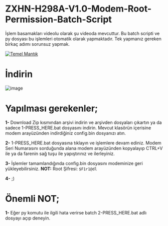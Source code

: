 # ZXHN-H298A-V1.0-Modem-Root-Permission-Batch-Script
İşlem basamakları videolu olarak şu videoda mevcuttur. Bu batch scripti ve py dosyası bu işlemleri otomatik olarak yapmaktadır. Tek yapmanız gereken birkaç adımı sorunsuz yapmak.

[![Temel Mantık](https://yt-embed.live/embed?v=G1BrJW67SMQ)](https://www.youtube.com/watch?v=G1BrJW67SMQ "Temel Mantık")

# <b>İndirin</b>

![image](https://user-images.githubusercontent.com/10184695/208467928-1089b638-cc5a-4978-a5ee-8a2b2a2b0460.png)


# <b>Yapılması gerekenler;</b>


<b>1-</b> Download Zip kısmından arşivi indirin ve arşivden dosyaları çıkartın ya da sadece 1-PRESS_HERE.bat dosyasını indirin.  Mevcut klasörün içerisine modem arayüzünden indirdiğiniz config.bin dosyanızı atın.

<b>2-</b> 1-PRESS_HERE.bat dosyasına tıklayın ve işlemlere devam ediniz. Modem Seri Numarasını sorduğunda alana modem arayüzünden kopyalayıp CTRL+V ile ya da farenin sağ tuşu ile yapıştırınız ve ilerleyiniz.

<b>3-</b> İşlemler tamamlandığında config.bin dosyasını modeminize geri yükleyebilirsiniz. <b>NOT:</b> Root Şifresi: `$F1r1@dl`

<b>4-</b> ;)

# <b>Önemli NOT;</b>

<b>1-</b> Eğer py komutu ile ilgili hata verirse batch 2-PRESS_HERE.bat adlı dosyayı açıp deneyin.
